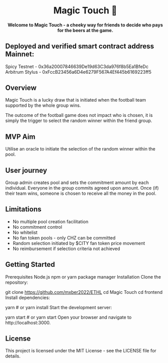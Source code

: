 <h1 align="center">
  <br>
  Magic Touch 🔮
  <br>
</h1>

<h4 align="center">Welcome to Magic Touch - a cheeky way for friends to decide who pays for the beers at the game.</h4>

## Deployed and verified smart contract address Mainnet:

Spicy Testnet - 0x36a20007846639De19d63C3da976f8b5Ea1BfeDc
Arbitrum Stylus - 0xFccB23456a6D4e6279F567A4Ef445b6169223ff5

## Overview
Magic Touch is a lucky draw that is initiated when the football team supported by the whole group wins. 

The outcome of the football game does not impact who is chosen, it is simply the trigger to select the random winner within the friend group.

## MVP Aim
Utilise an oracle to initiate the selection of the random winner within the pool.

## User journey
Group admin creates pool and sets the commitment amount by each individual. 
Everyone in the group commits agreed upon amount.
Once (if) their team wins, someone is chosen to receive all the money in the pool.

## Limitations
* No multiple pool creation facilitation
* No commitment control 
* No whitelist
* No fan token pools - only CHZ can be committed 
* Random selection initiated by $CITY fan token price movement
* No reimbursement if selection criteria not achieved


## Getting Started
Prerequisites
Node.js
npm or yarn package manager
Installation
Clone the repository:

git clone https://github.com/mxber2022/ETHL
cd Magic Touch
cd frontend
Install dependencies:

yarn   # or yarn install
Start the development server:

yarn start   # or yarn start
Open your browser and navigate to http://localhost:3000.

## License
This project is licensed under the MIT License - see the LICENSE file for details.




